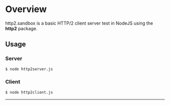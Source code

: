 # Overview
http2.sandbox is a basic HTTP/2 client server test in NodeJS using the **http2** package.

## Usage

### Server
```bash
$ node http2server.js 
```

### Client
```bash
$ node http2client.js
```
---